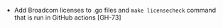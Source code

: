 - Add Broadcom licenses to .go files and `make licensecheck` command that is run in GitHub actions
  [GH-73]